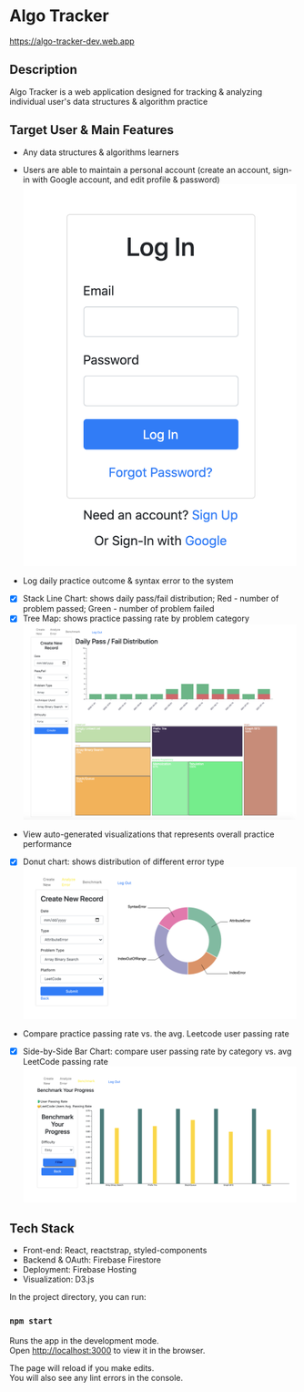 # Algo Tracker
https://algo-tracker-dev.web.app

## Description
Algo Tracker is a web application designed for tracking & analyzing individual user's data structures & algorithm practice

## Target User & Main Features
- Any data structures & algorithms learners
- Users are able to maintain a personal account (create an account, sign-in with Google account, and edit profile & password)
![Image of Login](https://github.com/karin6543/AlgoTracker/blob/master/public/login.png)

- Log daily practice outcome & syntax error to the system
- [x] Stack Line Chart: shows daily pass/fail distribution; Red - number of problem passed; Green - number of problem failed
- [x] Tree Map: shows practice passing rate by problem category
![Image of Dashboard](https://github.com/karin6543/AlgoTracker/blob/master/public/dashboard.png)

- View auto-generated visualizations that represents overall practice performance
- [x] Donut chart: shows distribution of different error type
![Image of Error](https://github.com/karin6543/AlgoTracker/blob/master/public/error.png)

- Compare practice passing rate vs. the avg. Leetcode user passing rate
- [x] Side-by-Side Bar Chart: compare user passing rate by category vs. avg LeetCode passing rate
![Image of Benchmark](https://github.com/karin6543/AlgoTracker/blob/master/public/benchmark.png)

## Tech Stack
- Front-end: React, reactstrap, styled-components
- Backend & OAuth: Firebase Firestore
- Deployment: Firebase Hosting
- Visualization: D3.js

In the project directory, you can run:

### `npm start`

Runs the app in the development mode.<br />
Open [http://localhost:3000](http://localhost:3000) to view it in the browser.

The page will reload if you make edits.<br />
You will also see any lint errors in the console.


